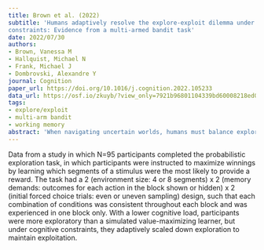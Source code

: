 ```yaml
---
title: Brown et al. (2022)
subtitle: 'Humans adaptively resolve the explore-exploit dilemma under cognitive
constraints: Evidence from a multi-armed bandit task'
date: 2022/07/30
authors:
- Brown, Vanessa M
- Hallquist, Michael N
- Frank, Michael J
- Dombrovski, Alexandre Y
journal: Cognition
paper_url: https://doi.org/10.1016/j.cognition.2022.105233
data_url: https://osf.io/zkuyb/?view_only=7921b96801104339bd60008218ed0188
tags:
- explore/exploit
- multi-arm bandit
- working memory
abstract: 'When navigating uncertain worlds, humans must balance exploring new options versus exploiting known rewards. Longer horizons and spatially structured option values encourage humans to explore, but the impact of real-world cognitive constraints such as environment size and memory demands on explore-exploit decisions is unclear. In the present study, humans chose between options varying in uncertainty during a multi-armed bandit task with varying environment size and memory demands. Regression and cognitive computational models of choice behavior showed that with a lower cognitive load, humans are more exploratory than a simulated value-maximizing learner, but under cognitive constraints, they adaptively scale down exploration to maintain exploitation. Thus, while humans are curious, cognitive constraints force people to decrease their strategic exploration in a resource-rational-like manner to focus on harvesting known rewards.'
---
```


Data from a study in which N=95 participants completed the probabilistic exploration task, in which participants were instructed to maximize winnings by learning which segments of a stimulus were the most likely to provide a reward. The task had a 2 (environment size: 4 or 8 segments) x 2 (memory demands: outcomes for each action in the block shown or hidden) x 2 (initial forced choice trials: even or uneven sampling) design, such that each combination of conditions was consistent throughout each block and was experienced in one block only. With a lower cognitive load, participants were more exploratory than a simulated value-maximizing learner, but under cognitive constraints, they adaptively scaled down exploration to maintain exploitation.
